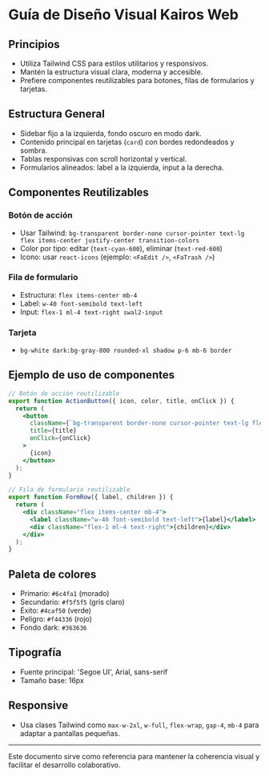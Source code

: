 # Guía de Diseño Visual Kairos Web

## Principios
- Utiliza Tailwind CSS para estilos utilitarios y responsivos.
- Mantén la estructura visual clara, moderna y accesible.
- Prefiere componentes reutilizables para botones, filas de formularios y tarjetas.

## Estructura General
- Sidebar fijo a la izquierda, fondo oscuro en modo dark.
- Contenido principal en tarjetas (`card`) con bordes redondeados y sombra.
- Tablas responsivas con scroll horizontal y vertical.
- Formularios alineados: label a la izquierda, input a la derecha.

## Componentes Reutilizables
### Botón de acción
- Usar Tailwind: `bg-transparent border-none cursor-pointer text-lg flex items-center justify-center transition-colors`
- Color por tipo: editar (`text-cyan-600`), eliminar (`text-red-600`)
- Icono: usar `react-icons` (ejemplo: `<FaEdit />`, `<FaTrash />`)

### Fila de formulario
- Estructura: `flex items-center mb-4`
- Label: `w-40 font-semibold text-left`
- Input: `flex-1 ml-4 text-right swal2-input`

### Tarjeta
- `bg-white dark:bg-gray-800 rounded-xl shadow p-6 mb-6 border`

## Ejemplo de uso de componentes
```jsx
// Botón de acción reutilizable
export function ActionButton({ icon, color, title, onClick }) {
  return (
    <button
      className={`bg-transparent border-none cursor-pointer text-lg flex items-center justify-center transition-colors ${color}`}
      title={title}
      onClick={onClick}
    >
      {icon}
    </button>
  );
}

// Fila de formulario reutilizable
export function FormRow({ label, children }) {
  return (
    <div className="flex items-center mb-4">
      <label className="w-40 font-semibold text-left">{label}</label>
      <div className="flex-1 ml-4 text-right">{children}</div>
    </div>
  );
}
```

## Paleta de colores
- Primario: `#6c4fa1` (morado)
- Secundario: `#f5f5f5` (gris claro)
- Éxito: `#4caf50` (verde)
- Peligro: `#f44336` (rojo)
- Fondo dark: `#363636`

## Tipografía
- Fuente principal: 'Segoe UI', Arial, sans-serif
- Tamaño base: 16px

## Responsive
- Usa clases Tailwind como `max-w-2xl`, `w-full`, `flex-wrap`, `gap-4`, `mb-4` para adaptar a pantallas pequeñas.

---
Este documento sirve como referencia para mantener la coherencia visual y facilitar el desarrollo colaborativo.
